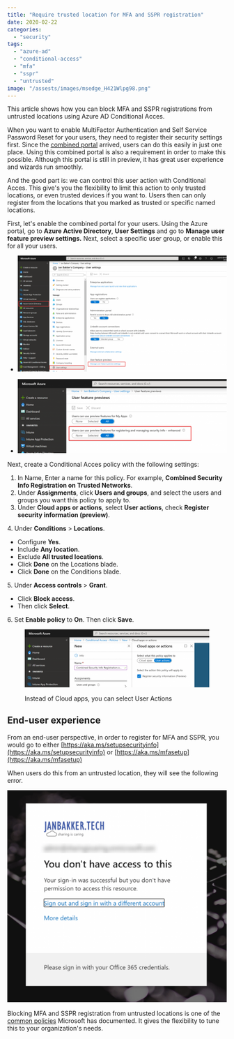 ```yaml
---
title: "Require trusted location for MFA and SSPR registration"
date: 2020-02-22
categories: 
  - "security"
tags: 
  - "azure-ad"
  - "conditional-access"
  - "mfa"
  - "sspr"
  - "untrusted"
image: "/assests/images/msedge_H421Wlpg98.png"
---
```


This article shows how you can block MFA and SSPR registrations from untrusted locations using Azure AD Conditional Acces.

When you want to enable MultiFactor Authentication and Self Service Password Reset for your users, they need to register their security settings first. Since the [combined portal](https://docs.microsoft.com/en-us/azure/active-directory/authentication/concept-registration-mfa-sspr-combined) arrived, users can do this easily in just one place. Using this combined portal is also a requirement in order to make this possible. Although this portal is still in preview, it has great user experience and wizards run smoothly.

And the good part is: we can control this user action with Conditional Acces. This give's you the flexibility to limit this action to only trusted locations, or even trusted devices if you want to. Users then can only register from the locations that you marked as trusted or specific named locations.

First, let's enable the combined portal for your users. Using the Azure portal, go to **Azure Active Directory**, **User Settings** and go to **Manage user feature preview settings.** Next, select a specific user group, or enable this for all your users.

- ![](/assets/images/msedge_KqZAmK0AgT-1-1024x566.png)
    
- ![](/assets/images/msedge_QvNmHiWlxQ-1024x362.png)
    

Next, create a Conditional Acces policy with the following settings:

1. In Name, Enter a name for this policy. For example, **Combined Security Info Registration on Trusted Networks**.
2. Under **Assignments**, click **Users and groups**, and select the users and groups you want this policy to apply to.
3. Under **Cloud apps or actions**, select **User actions**, check **Register security information (preview)**.

4\. Under **Conditions** > **Locations**.

- Configure **Yes**.
- Include **Any location**.
- Exclude **All trusted locations**.
- Click **Done** on the Locations blade.
- Click **Done** on the Conditions blade.

5\. Under **Access controls** > **Grant**.

- Click **Block access**.
- Then click **Select**.

6\. Set **Enable policy** to **On**. Then click **Save**.

<figure>

![](/assets/images/image-8-1024x322.png)

<figcaption>

Instead of Cloud apps, you can select User Actions

</figcaption>

</figure>

## End-user experience

From an end-user perspective, in order to register for MFA and SSPR, you would go to either [https://aka.ms/setupsecurityinfo](https://aka.ms/setupsecurityinfo) or [https://aka.ms/mfasetup](https://aka.ms/mfasetup)

When users do this from an untrusted location, they will see the following error.

![](/assets/images/msedge_H421Wlpg98-1024x989.png)

Blocking MFA and SSPR registration from untrusted locations is one of the [common policies](https://docs.microsoft.com/en-us/azure/active-directory/conditional-access/concept-conditional-access-policy-common) Microsoft has documented. It gives the flexibility to tune this to your organization's needs.
